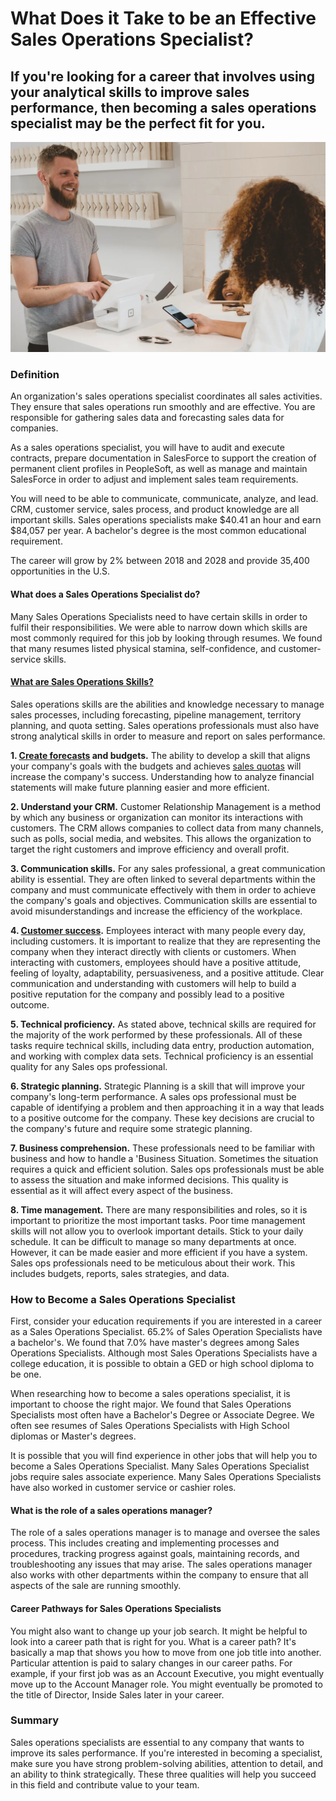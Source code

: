 # What Does it Take to be an Effective Sales Operations Specialist?

## If you're looking for a career that involves using your analytical skills to improve sales performance, then becoming a sales operations specialist may be the perfect fit for you. 

![Ox6SW103KtM](./img/Ox6SW103KtM.webp)

### Definition

An organization's sales operations specialist coordinates all sales activities. They ensure that sales operations run smoothly and are effective. You are responsible for gathering sales data and forecasting sales data for companies.

As a sales operations specialist, you will have to audit and execute contracts, prepare documentation in SalesForce to support the creation of permanent client profiles in PeopleSoft, as well as manage and maintain SalesForce in order to adjust and implement sales team requirements.

You will need to be able to communicate, communicate, analyze, and lead. CRM, customer service, sales process, and product knowledge are all important skills. Sales operations specialists make \$40.41 an hour and earn $84,057 per year. A bachelor's degree is the most common educational requirement.

The career will grow by 2% between 2018 and 2028 and provide 35,400 opportunities in the U.S.

#### What does a Sales Operations Specialist do?

Many Sales Operations Specialists need to have certain skills in order to fulfil their responsibilities. We were able to narrow down which skills are most commonly required for this job by looking through resumes. We found that many resumes listed physical stamina, self-confidence, and customer-service skills.

#### [What are Sales Operations Skills?](https://rev.team/kb/what-is-sales-operations)

Sales operations skills are the abilities and knowledge necessary to manage sales processes, including forecasting, pipeline management, territory planning, and quota setting. Sales operations professionals must also have strong analytical skills in order to measure and report on sales performance.

**1. [Create forecasts](https://rev.team/kb/what-is-forecasting) and budgets.** The ability to develop a skill that aligns your company's goals with the budgets and achieves [sales quotas](https://rev.team/kb/what-is-a-sales-quota) will increase the company's success. Understanding how to analyze financial statements will make future planning easier and more efficient.

**2. Understand your CRM.** Customer Relationship Management is a method by which any business or organization can monitor its interactions with customers. The CRM allows companies to collect data from many channels, such as polls, social media, and websites. This allows the organization to target the right customers and improve efficiency and overall profit.

**3. Communication skills.** For any sales professional, a great communication ability is essential. They are often linked to several departments within the company and must communicate effectively with them in order to achieve the company's goals and objectives. Communication skills are essential to avoid misunderstandings and increase the efficiency of the workplace.

**4. [Customer success](https://rev.team/kb/what-is-customer-success-1).** Employees interact with many people every day, including customers. It is important to realize that they are representing the company when they interact directly with clients or customers. When interacting with customers, employees should have a positive attitude, feeling of loyalty, adaptability, persuasiveness, and a positive attitude. Clear communication and understanding with customers will help to build a positive reputation for the company and possibly lead to a positive outcome.

**5. Technical proficiency.** As stated above, technical skills are required for the majority of the work performed by these professionals. All of these tasks require technical skills, including data entry, production automation, and working with complex data sets. Technical proficiency is an essential quality for any Sales ops professional.

**6. Strategic planning.** Strategic Planning is a skill that will improve your company's long-term performance. A sales ops professional must be capable of identifying a problem and then approaching it in a way that leads to a positive outcome for the company. These key decisions are crucial to the company's future and require some strategic planning.

**7. Business comprehension.** These professionals need to be familiar with business and how to handle a 'Business Situation. Sometimes the situation requires a quick and efficient solution. Sales ops professionals must be able to assess the situation and make informed decisions. This quality is essential as it will affect every aspect of the business.

**8. Time management.** There are many responsibilities and roles, so it is important to prioritize the most important tasks. Poor time management skills will not allow you to overlook important details. Stick to your daily schedule. It can be difficult to manage so many departments at once. However, it can be made easier and more efficient if you have a system. Sales ops professionals need to be meticulous about their work. This includes budgets, reports, sales strategies, and data.  

### How to Become a Sales Operations Specialist

First, consider your education requirements if you are interested in a career as a Sales Operations Specialist. 65.2% of Sales Operation Specialists have a bachelor's. We found that 7.0% have master's degrees among Sales Operations Specialists. Although most Sales Operations Specialists have a college education, it is possible to obtain a GED or high school diploma to be one.

When researching how to become a sales operations specialist, it is important to choose the right major. We found that Sales Operations Specialists most often have a Bachelor's Degree or Associate Degree. We often see resumes of Sales Operations Specialists with High School diplomas or Master's degrees.

It is possible that you will find experience in other jobs that will help you to become a Sales Operations Specialist. Many Sales Operations Specialist jobs require sales associate experience. Many Sales Operations Specialists have also worked in customer service or cashier roles.

#### What is the role of a sales operations manager?

The role of a sales operations manager is to manage and oversee the sales process. This includes creating and implementing processes and procedures, tracking progress against goals, maintaining records, and troubleshooting any issues that may arise. The sales operations manager also works with other departments within the company to ensure that all aspects of the sale are running smoothly.

#### Career Pathways for Sales Operations Specialists

You might also want to change up your job search. It might be helpful to look into a career path that is right for you. What is a career path? It's basically a map that shows you how to move from one job title into another. Particular attention is paid to salary changes in our career paths. For example, if your first job was as an Account Executive, you might eventually move up to the Account Manager role. You might eventually be promoted to the title of Director, Inside Sales later in your career.

### Summary

Sales operations specialists are essential to any company that wants to improve its sales performance. If you're interested in becoming a specialist, make sure you have strong problem-solving abilities, attention to detail, and an ability to think strategically. These three qualities will help you succeed in this field and contribute value to your team.